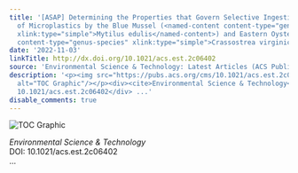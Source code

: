 ```yaml
---
title: '[ASAP] Determining the Properties that Govern Selective Ingestion and Egestion
  of Microplastics by the Blue Mussel (<named-content content-type="genus-species"
  xlink:type="simple">Mytilus edulis</named-content>) and Eastern Oyster (<named-content
  content-type="genus-species" xlink:type="simple">Crassostrea virginica</named-content>)'
date: '2022-11-03'
linkTitle: http://dx.doi.org/10.1021/acs.est.2c06402
source: 'Environmental Science & Technology: Latest Articles (ACS Publications)'
description: '<p><img src="https://pubs.acs.org/cms/10.1021/acs.est.2c06402/asset/images/medium/es2c06402_0006.gif"
  alt="TOC Graphic"/></p><div><cite>Environmental Science & Technology</cite></div><div>DOI:
  10.1021/acs.est.2c06402</div> ...'
disable_comments: true
---
```

<p><img src="https://pubs.acs.org/cms/10.1021/acs.est.2c06402/asset/images/medium/es2c06402_0006.gif" alt="TOC Graphic"/></p><div><cite>Environmental Science & Technology</cite></div><div>DOI: 10.1021/acs.est.2c06402</div> ...